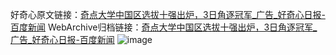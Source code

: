 好奇心原文链接：[奇点大学中国区选拔十强出炉，3日角逐冠军_广告_好奇心日报-百度新闻](https://www.qdaily.com/articles/10037.html)
WebArchive归档链接：[奇点大学中国区选拔十强出炉，3日角逐冠军_广告_好奇心日报-百度新闻](http://web.archive.org/web/20190623155459/https://www.qdaily.com/articles/10037.html)
![image](http://ww3.sinaimg.cn/large/007d5XDply1g3vuxbsjvvj30u08o3qsv)
